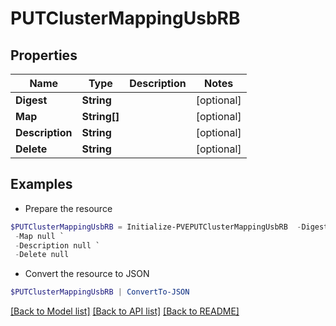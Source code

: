 # PUTClusterMappingUsbRB
## Properties

Name | Type | Description | Notes
------------ | ------------- | ------------- | -------------
**Digest** | **String** |  | [optional] 
**Map** | **String[]** |  | [optional] 
**Description** | **String** |  | [optional] 
**Delete** | **String** |  | [optional] 

## Examples

- Prepare the resource
```powershell
$PUTClusterMappingUsbRB = Initialize-PVEPUTClusterMappingUsbRB  -Digest null `
 -Map null `
 -Description null `
 -Delete null
```

- Convert the resource to JSON
```powershell
$PUTClusterMappingUsbRB | ConvertTo-JSON
```

[[Back to Model list]](../README.md#documentation-for-models) [[Back to API list]](../README.md#documentation-for-api-endpoints) [[Back to README]](../README.md)

